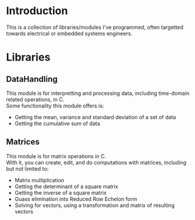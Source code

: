 # Introduction
This is a collection of libraries/modules I've programmed, often targetted towards electrical or embedded systems engineers.
 # Libraries
 ## DataHandling
This module is for interpretting and processing data, including time-domain related operations, in C.<br>
Some functionality this module offers is:
- Getting the mean, variance and standard deviation of a set of data
- Getting the cumulative sum of data

 ## Matrices
 This module is for matrix operations in C.<br>
With it, you can create, edit, and do computations with matrices, including but not limited to:
- Matrix multiplication
- Getting the determinant of a square matrix
- Getting the inverse of a square matrix
- Guass elimination into Reduced Row Echelon form
- Solving for vectors, using a transformation and matrix of resulting vectors